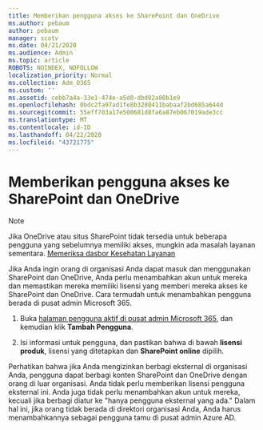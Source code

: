 ```yaml
---
title: Memberikan pengguna akses ke SharePoint dan OneDrive
ms.author: pebaum
author: pebaum
manager: scotv
ms.date: 04/21/2020
ms.audience: Admin
ms.topic: article
ROBOTS: NOINDEX, NOFOLLOW
localization_priority: Normal
ms.collection: Adm_O365
ms.custom: ''
ms.assetid: cebb7a4a-33e1-474e-a5d0-dbd02a80b1e9
ms.openlocfilehash: 0bdc2fa97ad1fe8b3280411babaaf2bd685a644d
ms.sourcegitcommit: 55eff703a17e500681d8fa6a87eb067019ade3cc
ms.translationtype: MT
ms.contentlocale: id-ID
ms.lasthandoff: 04/22/2020
ms.locfileid: "43721775"
---
```

# <a name="give-users-access-to-sharepoint-and-onedrive"></a>Memberikan pengguna akses ke SharePoint dan OneDrive

> [!NOTE]
> Jika OneDrive atau situs SharePoint tidak tersedia untuk beberapa pengguna yang sebelumnya memiliki akses, mungkin ada masalah layanan sementara. [Memeriksa dasbor Kesehatan Layanan](https://portal.office.com/adminportal/home#/servicehealth)
  
Jika Anda ingin orang di organisasi Anda dapat masuk dan menggunakan SharePoint dan OneDrive, Anda perlu menambahkan akun untuk mereka dan memastikan mereka memiliki lisensi yang memberi mereka akses ke SharePoint dan OneDrive. Cara termudah untuk menambahkan pengguna berada di pusat admin Microsoft 365.
  
1. Buka [halaman pengguna aktif di pusat admin Microsoft 365](https://portal.office.com/adminportal/home#/users), dan kemudian klik **Tambah Pengguna**.
    
2. Isi informasi untuk pengguna, dan pastikan bahwa di bawah **lisensi produk**, lisensi yang ditetapkan dan **SharePoint online** dipilih. 
    
Perhatikan bahwa jika Anda mengizinkan berbagi eksternal di organisasi Anda, pengguna dapat berbagi konten SharePoint dan OneDrive dengan orang di luar organisasi. Anda tidak perlu memberikan lisensi pengguna eksternal ini. Anda juga tidak perlu menambahkan akun untuk mereka, kecuali jika berbagi diatur ke "hanya pengguna eksternal yang ada." Dalam hal ini, jika orang tidak berada di direktori organisasi Anda, Anda harus menambahkannya sebagai pengguna tamu di pusat admin Azure AD.
  

